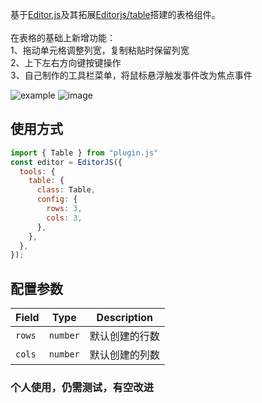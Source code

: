 基于[Editor.js](https://editorjs.io)及其拓展[Editorjs/table](https://github.com/editor-js/table)搭建的表格组件。 <br /><br />
在表格的基础上新增功能： <br />
1、拖动单元格调整列宽，复制粘贴时保留列宽 <br />
2、上下左右方向键按键操作 <br />
3、自己制作的工具栏菜单，将鼠标悬浮触发事件改为焦点事件 <br />

![example](https://github.com/user-attachments/assets/975c43e6-cdfc-46a5-ac44-738aee87f31c)
![image](https://github.com/user-attachments/assets/9c6ff187-3cd1-4300-a841-d8c5a48c68c4)

## 使用方式
```javascript
import { Table } from "plugin.js"
const editor = EditorJS({
  tools: {
    table: {
      class: Table,
      config: {
        rows: 3,
        cols: 3,
      },
    },
  },
});
```

## 配置参数

| Field              | Type     | Description   |
| ------------------ | -------- | ------------- |
| `rows`             | `number` | 默认创建的行数 |
| `cols`             | `number` | 默认创建的列数 |

### 个人使用，仍需测试，有空改进
